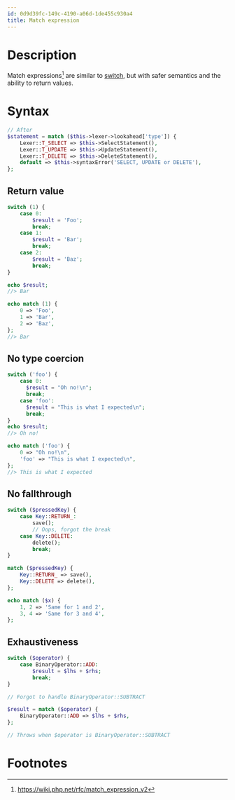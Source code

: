 ```yaml
---
id: 0d9d39fc-149c-4190-a06d-1de455c930a4
title: Match expression
---
```


# Description

Match expressions[^1] are similar to
[switch](20201113122000-switch_expression), but with safer semantics and
the ability to return values.

# Syntax

``` php
// After
$statement = match ($this->lexer->lookahead['type']) {
    Lexer::T_SELECT => $this->SelectStatement(),
    Lexer::T_UPDATE => $this->UpdateStatement(),
    Lexer::T_DELETE => $this->DeleteStatement(),
    default => $this->syntaxError('SELECT, UPDATE or DELETE'),
};
```

## Return value

``` php
switch (1) {
    case 0:
        $result = 'Foo';
        break;
    case 1:
        $result = 'Bar';
        break;
    case 2:
        $result = 'Baz';
        break;
}

echo $result;
//> Bar

echo match (1) {
    0 => 'Foo',
    1 => 'Bar',
    2 => 'Baz',
};
//> Bar
```

## No type coercion

``` php
switch ('foo') {
    case 0:
      $result = "Oh no!\n";
      break;
    case 'foo':
      $result = "This is what I expected\n";
      break;
}
echo $result;
//> Oh no!

echo match ('foo') {
    0 => "Oh no!\n",
    'foo' => "This is what I expected\n",
};
//> This is what I expected
```

## No fallthrough

``` php
switch ($pressedKey) {
    case Key::RETURN_:
        save();
        // Oops, forgot the break
    case Key::DELETE:
        delete();
        break;
}

match ($pressedKey) {
    Key::RETURN_ => save(),
    Key::DELETE => delete(),
};

echo match ($x) {
    1, 2 => 'Same for 1 and 2',
    3, 4 => 'Same for 3 and 4',
};
```

## Exhaustiveness

``` php
switch ($operator) {
    case BinaryOperator::ADD:
        $result = $lhs + $rhs;
        break;
}

// Forgot to handle BinaryOperator::SUBTRACT

$result = match ($operator) {
    BinaryOperator::ADD => $lhs + $rhs,
};

// Throws when $operator is BinaryOperator::SUBTRACT
```

# Footnotes

[^1]: <https://wiki.php.net/rfc/match_expression_v2>
